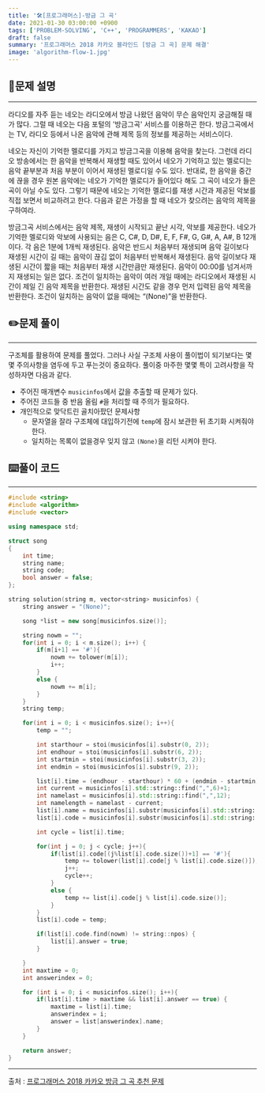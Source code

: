 ```yaml
---
title: '🛠️[프로그래머스]-방금 그 곡'
date: 2021-01-30 03:00:00 +0900
tags: ['PROBLEM-SOLVING', 'C++', 'PROGRAMMERS', 'KAKAO']
draft: false
summary: '프로그래머스 2018 카카오 블라인드 [방금 그 곡] 문제 해결'
image: 'algorithm-flow-1.jpg'
---
```


## 📖문제 설명
---
라디오를 자주 듣는 네오는 라디오에서 방금 나왔던 음악이 무슨 음악인지 궁금해질 때가 많다. 그럴 때 네오는 다음 포털의 '방금그곡' 서비스를 이용하곤 한다. 방금그곡에서는 TV, 라디오 등에서 나온 음악에 관해 제목 등의 정보를 제공하는 서비스이다.

네오는 자신이 기억한 멜로디를 가지고 방금그곡을 이용해 음악을 찾는다. 그런데 라디오 방송에서는 한 음악을 반복해서 재생할 때도 있어서 네오가 기억하고 있는 멜로디는 음악 끝부분과 처음 부분이 이어서 재생된 멜로디일 수도 있다. 반대로, 한 음악을 중간에 끊을 경우 원본 음악에는 네오가 기억한 멜로디가 들어있다 해도 그 곡이 네오가 들은 곡이 아닐 수도 있다. 그렇기 때문에 네오는 기억한 멜로디를 재생 시간과 제공된 악보를 직접 보면서 비교하려고 한다. 다음과 같은 가정을 할 때 네오가 찾으려는 음악의 제목을 구하여라.

방금그곡 서비스에서는 음악 제목, 재생이 시작되고 끝난 시각, 악보를 제공한다.
네오가 기억한 멜로디와 악보에 사용되는 음은 C, C#, D, D#, E, F, F#, G, G#, A, A#, B 12개이다.
각 음은 1분에 1개씩 재생된다. 음악은 반드시 처음부터 재생되며 음악 길이보다 재생된 시간이 길 때는 음악이 끊김 없이 처음부터 반복해서 재생된다. 음악 길이보다 재생된 시간이 짧을 때는 처음부터 재생 시간만큼만 재생된다.
음악이 00:00를 넘겨서까지 재생되는 일은 없다.
조건이 일치하는 음악이 여러 개일 때에는 라디오에서 재생된 시간이 제일 긴 음악 제목을 반환한다. 재생된 시간도 같을 경우 먼저 입력된 음악 제목을 반환한다.
조건이 일치하는 음악이 없을 때에는 “(None)”을 반환한다.

## ✏️문제 풀이
___
구조체를 활용하여 문제를 풀었다. 그러나 사실 구조체 사용이 풀이법이 되기보다는 몇몇 주의사항을 염두에 두고 푸는것이 중요하다. 풀이중 마주한 몇몇 특이 고려사항을 작성하자면 다음과 같다.
- 주어진 매개변수 ```musicinfos```에서 값을 추출할 때 문제가 있다.
- 주어진 코드들 중 반음 올림 ```#```을 처리할 때 주의가 필요하다.
- 개인적으로 맞닥트린 골치아팠던 문제사항
  - 문자열을 잘라 구조체에 대입하기전에 ```temp```에 잠시 보관한 뒤 초기화 시켜줘야한다.
  - 일치하는 목록이 없을경우 잊지 않고 ```(None)```을 리턴 시켜야 한다.

## ⌨️풀이 코드
---
```cpp
#include <string>
#include <algorithm>
#include <vector>

using namespace std;

struct song
{
    int time;
    string name;
    string code;
    bool answer = false;
};

string solution(string m, vector<string> musicinfos) {
    string answer = "(None)";

    song *list = new song[musicinfos.size()];

    string nowm = "";
    for(int i = 0; i < m.size(); i++) {
        if(m[i+1] == '#'){
            nowm += tolower(m[i]);
            i++;
        }
        else {
            nowm += m[i];
        }
    }
    string temp;

    for(int i = 0; i < musicinfos.size(); i++){
        temp = "";

        int starthour = stoi(musicinfos[i].substr(0, 2));
        int endhour = stoi(musicinfos[i].substr(6, 2));
        int startmin = stoi(musicinfos[i].substr(3, 2));
        int endmin = stoi(musicinfos[i].substr(9, 2));

        list[i].time = (endhour - starthour) * 60 + (endmin - startmin);
        int current = musicinfos[i].std::string::find(",",6)+1;
        int namelast = musicinfos[i].std::string::find(",",12);
        int namelength = namelast - current;
        list[i].name = musicinfos[i].substr(musicinfos[i].std::string::find(",",6)+1, namelength);
        list[i].code = musicinfos[i].substr(musicinfos[i].std::string::find(",",12)+1);

        int cycle = list[i].time;

        for(int j = 0; j < cycle; j++){
            if(list[i].code[(j%list[i].code.size())+1] == '#'){
                temp += tolower(list[i].code[j % list[i].code.size()]);
                j++;
                cycle++;
            }
            else {
                temp += list[i].code[j % list[i].code.size()];
            }
        }
        list[i].code = temp;

        if(list[i].code.find(nowm) != string::npos) {
            list[i].answer = true;
        }

    }
    int maxtime = 0;
    int answerindex = 0;

    for (int i = 0; i < musicinfos.size(); i++){
        if(list[i].time > maxtime && list[i].answer == true) {
            maxtime = list[i].time;
            answerindex = i;
            answer = list[answerindex].name;
        }
    }

    return answer;
}
```
-----
출처 : [프로그래머스 2018 카카오 방금 그 곡 추천 문제](https://programmers.co.kr/learn/courses/30/lessons/17683)